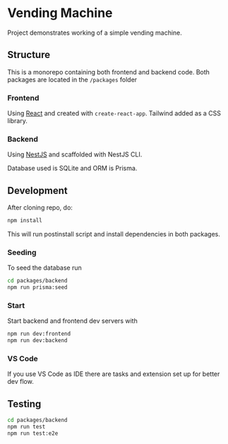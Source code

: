 # Vending Machine

Project demonstrates working of a simple vending machine.

## Structure

This is a monorepo containing both frontend and backend code. Both packages are located in the `/packages` folder

### Frontend

Using [React](https://reactjs.org/) and created with `create-react-app`. Tailwind added as a CSS library. 

### Backend

Using [NestJS](https://nestjs.com/) and scaffolded with NestJS CLI.

Database used is SQLite and ORM is Prisma.

## Development

After cloning repo, do:

```bash
npm install
```

This will run postinstall script and install dependencies in both packages.

### Seeding

To seed the database run

```bash
cd packages/backend
npm run prisma:seed
```

### Start

Start backend and frontend dev servers with

```bash
npm run dev:frontend
npm run dev:backend
```

### VS Code

If you use VS Code as IDE there are tasks and extension set up for better dev flow.

## Testing

```bash
cd packages/backend
npm run test
npm run test:e2e
```